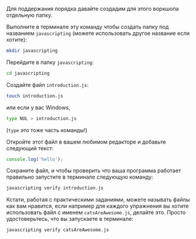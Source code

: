 Для поддержания порядка давайте создадим для этого воркшопа отдельную папку.

Выполните в терминале эту команду чтобы создать папку под названием `javascripting` (можете использовать другое название если хотите):

```bash
mkdir javascripting
```

Перейдите в папку `javascripting`:

```bash
cd javascripting
```

Создайте файл `introduction.js`:

```bash
touch introduction.js
```

или если у вас Windows,
```bash
type NUL > introduction.js
```
(`type` это тоже часть команды!)

Откройте этот файл в вашем любимом редакторе и добавьте следующий текст:

```js
console.log('hello');
```

Сохраните файл, и чтобы проверить что ваша программа работает правильно запустите в терминале следующую команду:

```bash
javascripting verify introduction.js
```

Кстати, работая с практическими заданиями, можете называть файлы как вам нравится, если например для каждого упражнения вы хотите использовать файл с именем `catsAreAwesome.js`, делайте это. Просто удостоверьтесь, что вы запускаете в терминале:

```bash
javascripting verify catsAreAwesome.js
```